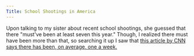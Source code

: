 ```yaml
---
Title: School Shootings in America
---
```



Upon talking to my sister about recent school shootings, she guessed that there "must've been at least seven this year." Though, I realized there must have been more than that, so searching it up I saw that <a href="https://edition.cnn.com/2018/03/02/us/school-shootings-2018-list-trnd/index.html">this article by CNN says there has been, on average, one a week.</a> 
